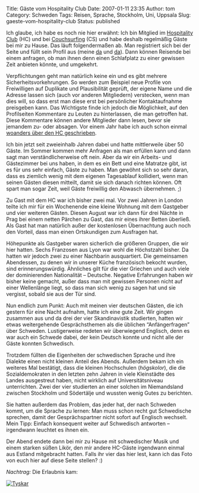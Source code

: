 Title: Gäste vom Hospitality Club
Date: 2007-01-11 23:35
Author: tom
Category: Schweden
Tags: Reisen, Sprache, Stockholm, Uni, Uppsala
Slug: gaeste-vom-hospitality-club
Status: published

Ich glaube, ich habe es noch nie hier erwähnt: Ich bin Mitglied im
[Hospitality Club](http://deutsch.hospitalityclub.org/indexdeu.htm) (HC)
und bei [Couchsurfing](http://www.couchsurfing.org/?user_language=de)
(CS) und habe deshalb regelmäßig Gäste bei mir zu Hause. Das läuft
folgendermaßen ab. Man registriert sich bei der Seite und füllt sein
Profil aus (meine [da](http://www.couchsurfing.org/people/basilisk) und
[da](http://secure.hospitalityclub.org/hc/travel.php?cid=basilisk)).
Dann können Reisende bei einem anfragen, ob man ihnen denn einen
Schlafplatz zu einer gewissen Zeit anbieten könnte, und umgekehrt.

Verpflichtungen geht man natürlich keine ein und es gibt mehrere
Sicherheitsvorkehrungen. So werden zum Beispiel neue Profile von
Freiwilligen auf Duplikate und Plausibilität geprüft, der eigene Name
und die Adresse lassen sich (auch vor anderen Mitgliedern) verstecken,
wenn man dies will, so dass erst man diese erst bei persönlicher
Kontaktaufnahme preisgeben kann. Das Wichtigste finde ich jedoch die
Möglichkeit, auf den Profilseiten Kommentare zu Leuten zu hinterlassen,
die man getroffen hat. Diese Kommentare können andere Mitglieder dann
lesen, bevor sie jemandem zu- oder absagen. Vor einem Jahr habe ich auch
schon einmal [woanders über den HC
geschrieben](http://www.blogressiv.de/2006/01/09/100000-mitglieder-im-hospitality-club/).

Ich bin jetzt seit zweieinhalb Jahren dabei und hatte mittlerweile über
50 Gäste. Im Sommer kommen mehr Anfragen als man erfüllen kann und dann
sagt man verständlicherweise oft nein. Aber da wir ein Arbeits- und
Gästezimmer bei uns haben, in dem es ein Bett und eine Matratze gibt,
ist es für uns sehr einfach, Gäste zu haben. Man gewöhnt sich so sehr
daran, dass es ziemlich wenig mit dem eigenen Tagesablauf kollidiert,
wenn man seinen Gästen diesen mitteilt, damit sie sich danach richten
können. Oft spart man sogar Zeit, weil Gäste freiwillig den Abwasch
übernehmen. ;)

Zu Gast mit dem HC war ich bisher zwei mal. Vor zwei Jahren in London
teilte ich mir für ein Wochenende eine kleine Wohnung mit dem Gastgeber
und vier weiteren Gästen. Diesen August war ich dann für drei Nächte in
Prag bei einem netten Pärchen zu Gast, das mir eines ihrer Betten
überließ. Als Gast hat man natürlich außer der kostenlosen Übernachtung
auch noch den Vorteil, dass man einen Ortskundigen zum Ausfragen hat.

Höhepunkte als Gastgeber waren sicherlich die größeren Gruppen, die wir
hier hatten. Sechs Franzosen aus Lyon war wohl die Höchstzahl bisher. Da
hatten wir jedoch zwei zu einer Nachbarin ausquartiert. Die gemeinsamen
Abendessen, zu denen wir in unserer Küche französisch bekocht wurden,
sind erinnerungswürdig. Ähnliches gilt für die vier Griechen und auch
viele der dominierenden Nationalität – Deutsche. Negative Erfahrungen
haben wir bisher keine gemacht, außer dass man mit gewissen Personen
nicht auf einer Wellenlänge liegt, so dass man sich wenig zu sagen hat
und sie vergisst, sobald sie aus der Tür sind.

Nun endlich zum Punkt: Auch mit meinen vier deutschen Gästen, die ich
gestern für eine Nacht aufnahm, hatte ich eine gute Zeit. Wir gingen
zusammen aus und da drei der vier Skandinavistik studierten, hatten wir
etwas weitergehende Gesprächsthemen als die üblichen “Anfängerfragen”
über Schweden. Lustigerweise redeten wir überwiegend Englisch, denn es
war auch ein Schwede dabei, der kein Deutsch konnte und nicht alle der
Gäste konnten Schwedisch.

Trotzdem füllten die Eigenheiten der schwedischen Sprache und ihre
Dialekte einen nicht kleinen Anteil des Abends. Außerdem bekam ich ein
weiteres Mal bestätigt, dass die kleinen Hochschulen (*högskolor*), die
die Sozialdemokraten in den letzten zehn Jahren in viele Kleinstädte des
Landes ausgestreut haben, nicht wirklich auf Universitätsniveau
unterrichten. Zwei der vier studierten an einer solchen im Niemandsland
zwischen Stockholm und Södertälje und wussten wenig Gutes zu berichten.

Sie hatten außerdem das Problem, das jeder hat, der nach Schweden kommt,
um die Sprache zu lernen: Man muss schon recht gut Schwedische sprechen,
damit der Gesprächspartner nicht sofort auf Englisch wechselt. Mein
Tipp: Einfach konsequent weiter auf Schwedisch antworten – irgendwann
leuchtet es ihnen ein.

Der Abend endete dann bei mir zu Hause mit schwedischer Musik und einem
starken süßen Likör, den mir andere HC-Gäste irgendwann einmal aus
Estland mitgebracht hatten. Falls ihr vier das hier lest, kann ich das
Foto von euch hier auf diese Seite stellen? :)

*Nachtrag:* Die Erlaubnis kam:

[![Tyskar](http://www.fiket.de/pic/tyskar_s.jpg "Tyskar")](http://www.fiket.de/pic/tyskar_l.jpg)

